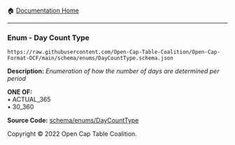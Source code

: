 :house: [Documentation Home](../../../README.md)

---

### Enum - Day Count Type

`https://raw.githubusercontent.com/Open-Cap-Table-Coalition/Open-Cap-Format-OCF/main/schema/enums/DayCountType.schema.json`

**Description:** _Enumeration of how the number of days are determined per period_

**ONE OF:**</br>&bull; ACTUAL_365 </br>&bull; 30_360

**Source Code:** [schema/enums/DayCountType](../../../../schema/enums/DayCountType.schema.json)

Copyright © 2022 Open Cap Table Coalition.
